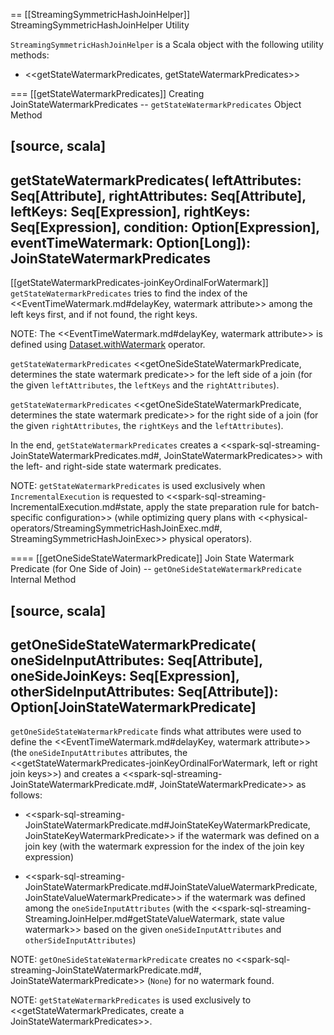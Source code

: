 == [[StreamingSymmetricHashJoinHelper]] StreamingSymmetricHashJoinHelper Utility

`StreamingSymmetricHashJoinHelper` is a Scala object with the following utility methods:

* <<getStateWatermarkPredicates, getStateWatermarkPredicates>>

=== [[getStateWatermarkPredicates]] Creating JoinStateWatermarkPredicates -- `getStateWatermarkPredicates` Object Method

[source, scala]
----
getStateWatermarkPredicates(
  leftAttributes: Seq[Attribute],
  rightAttributes: Seq[Attribute],
  leftKeys: Seq[Expression],
  rightKeys: Seq[Expression],
  condition: Option[Expression],
  eventTimeWatermark: Option[Long]): JoinStateWatermarkPredicates
----

[[getStateWatermarkPredicates-joinKeyOrdinalForWatermark]]
`getStateWatermarkPredicates` tries to find the index of the <<EventTimeWatermark.md#delayKey, watermark attribute>> among the left keys first, and if not found, the right keys.

NOTE: The <<EventTimeWatermark.md#delayKey, watermark attribute>> is defined using [Dataset.withWatermark](operators/withWatermark.md) operator.

`getStateWatermarkPredicates` <<getOneSideStateWatermarkPredicate, determines the state watermark predicate>> for the left side of a join (for the given `leftAttributes`, the `leftKeys` and the `rightAttributes`).

`getStateWatermarkPredicates` <<getOneSideStateWatermarkPredicate, determines the state watermark predicate>> for the right side of a join (for the given `rightAttributes`, the `rightKeys` and the `leftAttributes`).

In the end, `getStateWatermarkPredicates` creates a <<spark-sql-streaming-JoinStateWatermarkPredicates.md#, JoinStateWatermarkPredicates>> with the left- and right-side state watermark predicates.

NOTE: `getStateWatermarkPredicates` is used exclusively when `IncrementalExecution` is requested to <<spark-sql-streaming-IncrementalExecution.md#state, apply the state preparation rule for batch-specific configuration>> (while optimizing query plans with <<physical-operators/StreamingSymmetricHashJoinExec.md#, StreamingSymmetricHashJoinExec>> physical operators).

==== [[getOneSideStateWatermarkPredicate]] Join State Watermark Predicate (for One Side of Join) -- `getOneSideStateWatermarkPredicate` Internal Method

[source, scala]
----
getOneSideStateWatermarkPredicate(
  oneSideInputAttributes: Seq[Attribute],
  oneSideJoinKeys: Seq[Expression],
  otherSideInputAttributes: Seq[Attribute]): Option[JoinStateWatermarkPredicate]
----

`getOneSideStateWatermarkPredicate` finds what attributes were used to define the <<EventTimeWatermark.md#delayKey, watermark attribute>> (the `oneSideInputAttributes` attributes, the <<getStateWatermarkPredicates-joinKeyOrdinalForWatermark, left or right join keys>>) and creates a <<spark-sql-streaming-JoinStateWatermarkPredicate.md#, JoinStateWatermarkPredicate>> as follows:

* <<spark-sql-streaming-JoinStateWatermarkPredicate.md#JoinStateKeyWatermarkPredicate, JoinStateKeyWatermarkPredicate>> if the watermark was defined on a join key (with the watermark expression for the index of the join key expression)

* <<spark-sql-streaming-JoinStateWatermarkPredicate.md#JoinStateValueWatermarkPredicate, JoinStateValueWatermarkPredicate>> if the watermark was defined among the `oneSideInputAttributes` (with the <<spark-sql-streaming-StreamingJoinHelper.md#getStateValueWatermark, state value watermark>> based on the given `oneSideInputAttributes` and `otherSideInputAttributes`)

NOTE: `getOneSideStateWatermarkPredicate` creates no <<spark-sql-streaming-JoinStateWatermarkPredicate.md#, JoinStateWatermarkPredicate>> (`None`) for no watermark found.

NOTE: `getStateWatermarkPredicates` is used exclusively to <<getStateWatermarkPredicates, create a JoinStateWatermarkPredicates>>.
